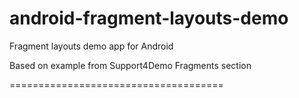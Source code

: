 android-fragment-layouts-demo
=============================

Fragment layouts demo app for Android

Based on example from Support4Demo Fragments section

=====================================
